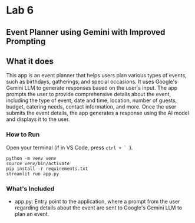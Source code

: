 # Lab 6
## Event Planner using Gemini with Improved Prompting

## What it does
This app is an event planner that helps users plan various types of events, such as birthdays, gatherings, and special occasions. It uses Google's Gemini LLM to generate responses based on the user's input. The app prompts the user to provide comprehensive details about the event, including the type of event, date and time, location, number of guests, budget, catering needs, contact information, and more. Once the user submits the event details, the app generates a response using the AI model and displays it to the user.

### How to Run
Open your terminal (if in VS Code, press ```ctrl + ` ```).

```
python -m venv venv
source venv/bin/activate
pip install -r requirements.txt
streamlit run app.py
```

### What's Included
- app.py: Entry point to the application, where a prompt from the user regarding details about the event are sent to Google's Gemini LLM to plan an event.